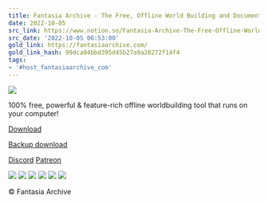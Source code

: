 ```yaml
---
title: Fantasia Archive - The Free, Offline World Building and Documenting Tool
date: 2022-10-05
src_link: https://www.notion.so/Fantasia-Archive-The-Free-Offline-World-Building-and-Documenting-Tool-2ee6e259168d4a93b322ea859e7f3a7c
src_date: '2022-10-05 06:53:00'
gold_link: https://fantasiaarchive.com/
gold_link_hash: 99dca94bbd395d45b27a9a20272f14f4
tags:
- '#host_fantasiaarchive_com'
---
```



![](images/fa%20logo%20shadow.png)

100% free, powerful & feature-rich offline worldbuilding tool that runs on your computer!



[Download](https://cartographyassets.com/assets/10089/fantasia-archive/)
  

[Backup download](https://github.com/Elvanos/fantasia-archive/releases/tag/v0.1.9)

[Discord](https://discord.gg/JQDBvsN9Te)
[Patreon](https://www.patreon.com/elvanos)


[![](images/thumbs/ss1_t.png)](images/ss1.png)
[![](images/thumbs/ss2_t.png)](images/ss2.png)
[![](images/thumbs/ss3_t.png)](images/ss3.png)
[![](images/thumbs/ss4_t.png)](images/ss4.png)
[![](images/thumbs/ss5_t.png)](images/ss5.png)
[![](images/thumbs/ss6_t.png)](images/ss6.png)


© Fantasia Archive